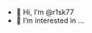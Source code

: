 - 👋 Hi, I’m @r1sk77
- 👀 I’m interested in ...


<!---
r1sk77/r1sk77 is a ✨ special ✨ repository because its `README.md` (this file) appears on your GitHub profile.
You can click the Preview link to take a look at your changes.
--->
